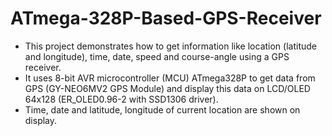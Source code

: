 # ATmega-328P-Based-GPS-Receiver

- This project demonstrates how to get information like location (latitude and longitude), time, date, speed and course-angle using a GPS 
  receiver.
- It uses 8-bit AVR microcontroller (MCU) ATmega328P to get data from GPS (GY-NEO6MV2 GPS Module) and display this data on LCD/OLED 64x128
  (ER_OLED0.96-2 with SSD1306 driver).
- Time, date and latitude, longitude of current location are shown on display.
